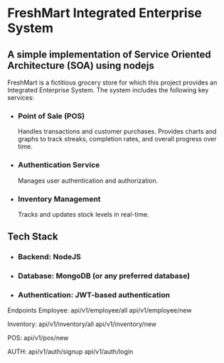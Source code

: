 # FreshMart Integrated Enterprise System

## A simple implementation of Service Oriented Architecture (SOA) using nodejs

FreshMart is a fictitious grocery store for which this project provides an Integrated Enterprise System. The system includes the following key services:
* ### Point of Sale (POS)
  Handles transactions and customer purchases.
  Provides charts and graphs to track streaks, completion rates, and overall progress over time.
* ### Authentication Service
  Manages user authentication and authorization.
* ### Inventory Management
  Tracks and updates stock levels in real-time.

## Tech Stack
* ### Backend: NodeJS
* ### Database: MongoDB (or any preferred database)
* ### Authentication: JWT-based authentication

Endpoints
Employee:
 api/v1/employee/all
 api/v1/employee/new

Inventory:
 api/v1/inventory/all
 api/v1/inventory/new

POS:
 api/v1/pos/new

AUTH:
 api/v1/auth/signup
 api/v1/auth/login

